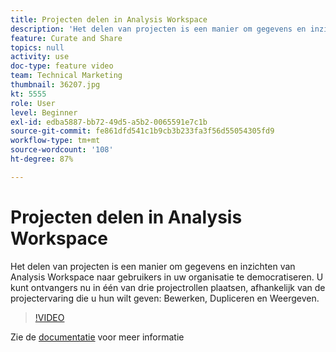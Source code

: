 ```yaml
---
title: Projecten delen in Analysis Workspace
description: 'Het delen van projecten is een manier om gegevens en inzichten van Analysis Workspace naar gebruikers in uw organisatie te democratiseren. U kunt ontvangers nu in één van drie projectrollen plaatsen, afhankelijk van de projectervaring die u hun wilt geven: Bewerken, Dupliceren en Weergeven.'
feature: Curate and Share
topics: null
activity: use
doc-type: feature video
team: Technical Marketing
thumbnail: 36207.jpg
kt: 5555
role: User
level: Beginner
exl-id: edba5887-bb72-49d5-a5b2-0065591e7c1b
source-git-commit: fe861dfd541c1b9cb3b233fa3f56d55054305fd9
workflow-type: tm+mt
source-wordcount: '108'
ht-degree: 87%

---
```


# Projecten delen in Analysis Workspace

Het delen van projecten is een manier om gegevens en inzichten van Analysis Workspace naar gebruikers in uw organisatie te democratiseren. U kunt ontvangers nu in één van drie projectrollen plaatsen, afhankelijk van de projectervaring die u hun wilt geven: Bewerken, Dupliceren en Weergeven.

>[!VIDEO](https://video.tv.adobe.com/v/36207/?quality=12&learn=on)

Zie de [documentatie](https://experienceleague.adobe.com/docs/analytics/analyze/analysis-workspace/curate-share/share-projects.html) voor meer informatie
